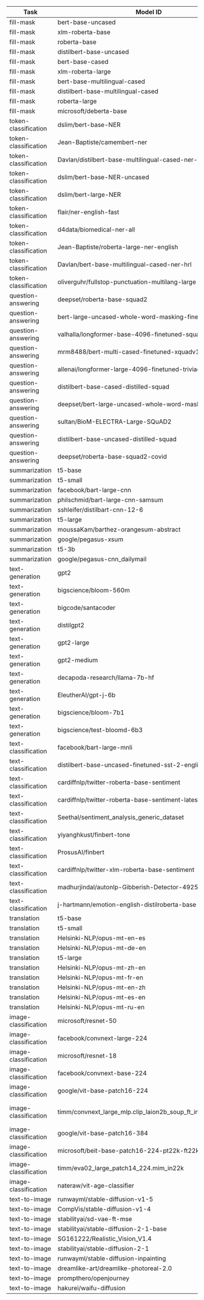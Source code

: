 | Task | Model ID | Status |
| --- | --- | --- |
| fill-mask | bert-base-uncased | [![bert-base-uncased workflow](https://github.com/Azure/azureml-examples/actions/workflows/import-bert-base-uncased.yaml/badge.svg?branch=hrishikesh/model-import-workflows)](https://github.com/Azure/azureml-examples/actions/workflows/import-bert-base-uncased.yaml?branch=hrishikesh/model-import-workflows) |
| fill-mask | xlm-roberta-base | [![xlm-roberta-base workflow](https://github.com/Azure/azureml-examples/actions/workflows/import-xlm-roberta-base.yaml/badge.svg?branch=hrishikesh/model-import-workflows)](https://github.com/Azure/azureml-examples/actions/workflows/import-xlm-roberta-base.yaml?branch=hrishikesh/model-import-workflows) |
| fill-mask | roberta-base | [![roberta-base workflow](https://github.com/Azure/azureml-examples/actions/workflows/import-roberta-base.yaml/badge.svg?branch=hrishikesh/model-import-workflows)](https://github.com/Azure/azureml-examples/actions/workflows/import-roberta-base.yaml?branch=hrishikesh/model-import-workflows) |
| fill-mask | distilbert-base-uncased | [![distilbert-base-uncased workflow](https://github.com/Azure/azureml-examples/actions/workflows/import-distilbert-base-uncased.yaml/badge.svg?branch=hrishikesh/model-import-workflows)](https://github.com/Azure/azureml-examples/actions/workflows/import-distilbert-base-uncased.yaml?branch=hrishikesh/model-import-workflows) |
| fill-mask | bert-base-cased | [![bert-base-cased workflow](https://github.com/Azure/azureml-examples/actions/workflows/import-bert-base-cased.yaml/badge.svg?branch=hrishikesh/model-import-workflows)](https://github.com/Azure/azureml-examples/actions/workflows/import-bert-base-cased.yaml?branch=hrishikesh/model-import-workflows) |
| fill-mask | xlm-roberta-large | [![xlm-roberta-large workflow](https://github.com/Azure/azureml-examples/actions/workflows/import-xlm-roberta-large.yaml/badge.svg?branch=hrishikesh/model-import-workflows)](https://github.com/Azure/azureml-examples/actions/workflows/import-xlm-roberta-large.yaml?branch=hrishikesh/model-import-workflows) |
| fill-mask | bert-base-multilingual-cased | [![bert-base-multilingual-cased workflow](https://github.com/Azure/azureml-examples/actions/workflows/import-bert-base-multilingual-cased.yaml/badge.svg?branch=hrishikesh/model-import-workflows)](https://github.com/Azure/azureml-examples/actions/workflows/import-bert-base-multilingual-cased.yaml?branch=hrishikesh/model-import-workflows) |
| fill-mask | distilbert-base-multilingual-cased | [![distilbert-base-multilingual-cased workflow](https://github.com/Azure/azureml-examples/actions/workflows/import-distilbert-base-multilingual-cased.yaml/badge.svg?branch=hrishikesh/model-import-workflows)](https://github.com/Azure/azureml-examples/actions/workflows/import-distilbert-base-multilingual-cased.yaml?branch=hrishikesh/model-import-workflows) |
| fill-mask | roberta-large | [![roberta-large workflow](https://github.com/Azure/azureml-examples/actions/workflows/import-roberta-large.yaml/badge.svg?branch=hrishikesh/model-import-workflows)](https://github.com/Azure/azureml-examples/actions/workflows/import-roberta-large.yaml?branch=hrishikesh/model-import-workflows) |
| fill-mask | microsoft/deberta-base | [![microsoft-deberta-base workflow](https://github.com/Azure/azureml-examples/actions/workflows/import-microsoft-deberta-base.yaml/badge.svg?branch=hrishikesh/model-import-workflows)](https://github.com/Azure/azureml-examples/actions/workflows/import-microsoft-deberta-base.yaml?branch=hrishikesh/model-import-workflows) |
| token-classification | dslim/bert-base-NER | [![dslim-bert-base-NER workflow](https://github.com/Azure/azureml-examples/actions/workflows/import-dslim-bert-base-NER.yaml/badge.svg?branch=hrishikesh/model-import-workflows)](https://github.com/Azure/azureml-examples/actions/workflows/import-dslim-bert-base-NER.yaml?branch=hrishikesh/model-import-workflows) |
| token-classification | Jean-Baptiste/camembert-ner | [![Jean-Baptiste-camembert-ner workflow](https://github.com/Azure/azureml-examples/actions/workflows/import-Jean-Baptiste-camembert-ner.yaml/badge.svg?branch=hrishikesh/model-import-workflows)](https://github.com/Azure/azureml-examples/actions/workflows/import-Jean-Baptiste-camembert-ner.yaml?branch=hrishikesh/model-import-workflows) |
| token-classification | Davlan/distilbert-base-multilingual-cased-ner-hrl | [![Davlan-distilbert-base-multilingual-cased-ner-hrl workflow](https://github.com/Azure/azureml-examples/actions/workflows/import-Davlan-distilbert-base-multilingual-cased-ner-hrl.yaml/badge.svg?branch=hrishikesh/model-import-workflows)](https://github.com/Azure/azureml-examples/actions/workflows/import-Davlan-distilbert-base-multilingual-cased-ner-hrl.yaml?branch=hrishikesh/model-import-workflows) |
| token-classification | dslim/bert-base-NER-uncased | [![dslim-bert-base-NER-uncased workflow](https://github.com/Azure/azureml-examples/actions/workflows/import-dslim-bert-base-NER-uncased.yaml/badge.svg?branch=hrishikesh/model-import-workflows)](https://github.com/Azure/azureml-examples/actions/workflows/import-dslim-bert-base-NER-uncased.yaml?branch=hrishikesh/model-import-workflows) |
| token-classification | dslim/bert-large-NER | [![dslim-bert-large-NER workflow](https://github.com/Azure/azureml-examples/actions/workflows/import-dslim-bert-large-NER.yaml/badge.svg?branch=hrishikesh/model-import-workflows)](https://github.com/Azure/azureml-examples/actions/workflows/import-dslim-bert-large-NER.yaml?branch=hrishikesh/model-import-workflows) |
| token-classification | flair/ner-english-fast | [![flair-ner-english-fast workflow](https://github.com/Azure/azureml-examples/actions/workflows/import-flair-ner-english-fast.yaml/badge.svg?branch=hrishikesh/model-import-workflows)](https://github.com/Azure/azureml-examples/actions/workflows/import-flair-ner-english-fast.yaml?branch=hrishikesh/model-import-workflows) |
| token-classification | d4data/biomedical-ner-all | [![d4data-biomedical-ner-all workflow](https://github.com/Azure/azureml-examples/actions/workflows/import-d4data-biomedical-ner-all.yaml/badge.svg?branch=hrishikesh/model-import-workflows)](https://github.com/Azure/azureml-examples/actions/workflows/import-d4data-biomedical-ner-all.yaml?branch=hrishikesh/model-import-workflows) |
| token-classification | Jean-Baptiste/roberta-large-ner-english | [![Jean-Baptiste-roberta-large-ner-english workflow](https://github.com/Azure/azureml-examples/actions/workflows/import-Jean-Baptiste-roberta-large-ner-english.yaml/badge.svg?branch=hrishikesh/model-import-workflows)](https://github.com/Azure/azureml-examples/actions/workflows/import-Jean-Baptiste-roberta-large-ner-english.yaml?branch=hrishikesh/model-import-workflows) |
| token-classification | Davlan/bert-base-multilingual-cased-ner-hrl | [![Davlan-bert-base-multilingual-cased-ner-hrl workflow](https://github.com/Azure/azureml-examples/actions/workflows/import-Davlan-bert-base-multilingual-cased-ner-hrl.yaml/badge.svg?branch=hrishikesh/model-import-workflows)](https://github.com/Azure/azureml-examples/actions/workflows/import-Davlan-bert-base-multilingual-cased-ner-hrl.yaml?branch=hrishikesh/model-import-workflows) |
| token-classification | oliverguhr/fullstop-punctuation-multilang-large | [![oliverguhr-fullstop-punctuation-multilang-large workflow](https://github.com/Azure/azureml-examples/actions/workflows/import-oliverguhr-fullstop-punctuation-multilang-large.yaml/badge.svg?branch=hrishikesh/model-import-workflows)](https://github.com/Azure/azureml-examples/actions/workflows/import-oliverguhr-fullstop-punctuation-multilang-large.yaml?branch=hrishikesh/model-import-workflows) |
| question-answering | deepset/roberta-base-squad2 | [![deepset-roberta-base-squad2 workflow](https://github.com/Azure/azureml-examples/actions/workflows/import-deepset-roberta-base-squad2.yaml/badge.svg?branch=hrishikesh/model-import-workflows)](https://github.com/Azure/azureml-examples/actions/workflows/import-deepset-roberta-base-squad2.yaml?branch=hrishikesh/model-import-workflows) |
| question-answering | bert-large-uncased-whole-word-masking-finetuned-squad | [![bert-large-uncased-whole-word-masking-finetuned-squad workflow](https://github.com/Azure/azureml-examples/actions/workflows/import-bert-large-uncased-whole-word-masking-finetuned-squad.yaml/badge.svg?branch=hrishikesh/model-import-workflows)](https://github.com/Azure/azureml-examples/actions/workflows/import-bert-large-uncased-whole-word-masking-finetuned-squad.yaml?branch=hrishikesh/model-import-workflows) |
| question-answering | valhalla/longformer-base-4096-finetuned-squadv1 | [![valhalla-longformer-base-4096-finetuned-squadv1 workflow](https://github.com/Azure/azureml-examples/actions/workflows/import-valhalla-longformer-base-4096-finetuned-squadv1.yaml/badge.svg?branch=hrishikesh/model-import-workflows)](https://github.com/Azure/azureml-examples/actions/workflows/import-valhalla-longformer-base-4096-finetuned-squadv1.yaml?branch=hrishikesh/model-import-workflows) |
| question-answering | mrm8488/bert-multi-cased-finetuned-xquadv1 | [![mrm8488-bert-multi-cased-finetuned-xquadv1 workflow](https://github.com/Azure/azureml-examples/actions/workflows/import-mrm8488-bert-multi-cased-finetuned-xquadv1.yaml/badge.svg?branch=hrishikesh/model-import-workflows)](https://github.com/Azure/azureml-examples/actions/workflows/import-mrm8488-bert-multi-cased-finetuned-xquadv1.yaml?branch=hrishikesh/model-import-workflows) |
| question-answering | allenai/longformer-large-4096-finetuned-triviaqa | [![allenai-longformer-large-4096-finetuned-triviaqa workflow](https://github.com/Azure/azureml-examples/actions/workflows/import-allenai-longformer-large-4096-finetuned-triviaqa.yaml/badge.svg?branch=hrishikesh/model-import-workflows)](https://github.com/Azure/azureml-examples/actions/workflows/import-allenai-longformer-large-4096-finetuned-triviaqa.yaml?branch=hrishikesh/model-import-workflows) |
| question-answering | distilbert-base-cased-distilled-squad | [![distilbert-base-cased-distilled-squad workflow](https://github.com/Azure/azureml-examples/actions/workflows/import-distilbert-base-cased-distilled-squad.yaml/badge.svg?branch=hrishikesh/model-import-workflows)](https://github.com/Azure/azureml-examples/actions/workflows/import-distilbert-base-cased-distilled-squad.yaml?branch=hrishikesh/model-import-workflows) |
| question-answering | deepset/bert-large-uncased-whole-word-masking-squad2 | [![deepset-bert-large-uncased-whole-word-masking-squad2 workflow](https://github.com/Azure/azureml-examples/actions/workflows/import-deepset-bert-large-uncased-whole-word-masking-squad2.yaml/badge.svg?branch=hrishikesh/model-import-workflows)](https://github.com/Azure/azureml-examples/actions/workflows/import-deepset-bert-large-uncased-whole-word-masking-squad2.yaml?branch=hrishikesh/model-import-workflows) |
| question-answering | sultan/BioM-ELECTRA-Large-SQuAD2 | [![sultan-BioM-ELECTRA-Large-SQuAD2 workflow](https://github.com/Azure/azureml-examples/actions/workflows/import-sultan-BioM-ELECTRA-Large-SQuAD2.yaml/badge.svg?branch=hrishikesh/model-import-workflows)](https://github.com/Azure/azureml-examples/actions/workflows/import-sultan-BioM-ELECTRA-Large-SQuAD2.yaml?branch=hrishikesh/model-import-workflows) |
| question-answering | distilbert-base-uncased-distilled-squad | [![distilbert-base-uncased-distilled-squad workflow](https://github.com/Azure/azureml-examples/actions/workflows/import-distilbert-base-uncased-distilled-squad.yaml/badge.svg?branch=hrishikesh/model-import-workflows)](https://github.com/Azure/azureml-examples/actions/workflows/import-distilbert-base-uncased-distilled-squad.yaml?branch=hrishikesh/model-import-workflows) |
| question-answering | deepset/roberta-base-squad2-covid | [![deepset-roberta-base-squad2-covid workflow](https://github.com/Azure/azureml-examples/actions/workflows/import-deepset-roberta-base-squad2-covid.yaml/badge.svg?branch=hrishikesh/model-import-workflows)](https://github.com/Azure/azureml-examples/actions/workflows/import-deepset-roberta-base-squad2-covid.yaml?branch=hrishikesh/model-import-workflows) |
| summarization | t5-base | [![t5-base workflow](https://github.com/Azure/azureml-examples/actions/workflows/import-t5-base.yaml/badge.svg?branch=hrishikesh/model-import-workflows)](https://github.com/Azure/azureml-examples/actions/workflows/import-t5-base.yaml?branch=hrishikesh/model-import-workflows) |
| summarization | t5-small | [![t5-small workflow](https://github.com/Azure/azureml-examples/actions/workflows/import-t5-small.yaml/badge.svg?branch=hrishikesh/model-import-workflows)](https://github.com/Azure/azureml-examples/actions/workflows/import-t5-small.yaml?branch=hrishikesh/model-import-workflows) |
| summarization | facebook/bart-large-cnn | [![facebook-bart-large-cnn workflow](https://github.com/Azure/azureml-examples/actions/workflows/import-facebook-bart-large-cnn.yaml/badge.svg?branch=hrishikesh/model-import-workflows)](https://github.com/Azure/azureml-examples/actions/workflows/import-facebook-bart-large-cnn.yaml?branch=hrishikesh/model-import-workflows) |
| summarization | philschmid/bart-large-cnn-samsum | [![philschmid-bart-large-cnn-samsum workflow](https://github.com/Azure/azureml-examples/actions/workflows/import-philschmid-bart-large-cnn-samsum.yaml/badge.svg?branch=hrishikesh/model-import-workflows)](https://github.com/Azure/azureml-examples/actions/workflows/import-philschmid-bart-large-cnn-samsum.yaml?branch=hrishikesh/model-import-workflows) |
| summarization | sshleifer/distilbart-cnn-12-6 | [![sshleifer-distilbart-cnn-12-6 workflow](https://github.com/Azure/azureml-examples/actions/workflows/import-sshleifer-distilbart-cnn-12-6.yaml/badge.svg?branch=hrishikesh/model-import-workflows)](https://github.com/Azure/azureml-examples/actions/workflows/import-sshleifer-distilbart-cnn-12-6.yaml?branch=hrishikesh/model-import-workflows) |
| summarization | t5-large | [![t5-large workflow](https://github.com/Azure/azureml-examples/actions/workflows/import-t5-large.yaml/badge.svg?branch=hrishikesh/model-import-workflows)](https://github.com/Azure/azureml-examples/actions/workflows/import-t5-large.yaml?branch=hrishikesh/model-import-workflows) |
| summarization | moussaKam/barthez-orangesum-abstract | [![moussaKam-barthez-orangesum-abstract workflow](https://github.com/Azure/azureml-examples/actions/workflows/import-moussaKam-barthez-orangesum-abstract.yaml/badge.svg?branch=hrishikesh/model-import-workflows)](https://github.com/Azure/azureml-examples/actions/workflows/import-moussaKam-barthez-orangesum-abstract.yaml?branch=hrishikesh/model-import-workflows) |
| summarization | google/pegasus-xsum | [![google-pegasus-xsum workflow](https://github.com/Azure/azureml-examples/actions/workflows/import-google-pegasus-xsum.yaml/badge.svg?branch=hrishikesh/model-import-workflows)](https://github.com/Azure/azureml-examples/actions/workflows/import-google-pegasus-xsum.yaml?branch=hrishikesh/model-import-workflows) |
| summarization | t5-3b | [![t5-3b workflow](https://github.com/Azure/azureml-examples/actions/workflows/import-t5-3b.yaml/badge.svg?branch=hrishikesh/model-import-workflows)](https://github.com/Azure/azureml-examples/actions/workflows/import-t5-3b.yaml?branch=hrishikesh/model-import-workflows) |
| summarization | google/pegasus-cnn_dailymail | [![google-pegasus-cnn_dailymail workflow](https://github.com/Azure/azureml-examples/actions/workflows/import-google-pegasus-cnn_dailymail.yaml/badge.svg?branch=hrishikesh/model-import-workflows)](https://github.com/Azure/azureml-examples/actions/workflows/import-google-pegasus-cnn_dailymail.yaml?branch=hrishikesh/model-import-workflows) |
| text-generation | gpt2 | [![gpt2 workflow](https://github.com/Azure/azureml-examples/actions/workflows/import-gpt2.yaml/badge.svg?branch=hrishikesh/model-import-workflows)](https://github.com/Azure/azureml-examples/actions/workflows/import-gpt2.yaml?branch=hrishikesh/model-import-workflows) |
| text-generation | bigscience/bloom-560m | [![bigscience-bloom-560m workflow](https://github.com/Azure/azureml-examples/actions/workflows/import-bigscience-bloom-560m.yaml/badge.svg?branch=hrishikesh/model-import-workflows)](https://github.com/Azure/azureml-examples/actions/workflows/import-bigscience-bloom-560m.yaml?branch=hrishikesh/model-import-workflows) |
| text-generation | bigcode/santacoder | [![bigcode-santacoder workflow](https://github.com/Azure/azureml-examples/actions/workflows/import-bigcode-santacoder.yaml/badge.svg?branch=hrishikesh/model-import-workflows)](https://github.com/Azure/azureml-examples/actions/workflows/import-bigcode-santacoder.yaml?branch=hrishikesh/model-import-workflows) |
| text-generation | distilgpt2 | [![distilgpt2 workflow](https://github.com/Azure/azureml-examples/actions/workflows/import-distilgpt2.yaml/badge.svg?branch=hrishikesh/model-import-workflows)](https://github.com/Azure/azureml-examples/actions/workflows/import-distilgpt2.yaml?branch=hrishikesh/model-import-workflows) |
| text-generation | gpt2-large | [![gpt2-large workflow](https://github.com/Azure/azureml-examples/actions/workflows/import-gpt2-large.yaml/badge.svg?branch=hrishikesh/model-import-workflows)](https://github.com/Azure/azureml-examples/actions/workflows/import-gpt2-large.yaml?branch=hrishikesh/model-import-workflows) |
| text-generation | gpt2-medium | [![gpt2-medium workflow](https://github.com/Azure/azureml-examples/actions/workflows/import-gpt2-medium.yaml/badge.svg?branch=hrishikesh/model-import-workflows)](https://github.com/Azure/azureml-examples/actions/workflows/import-gpt2-medium.yaml?branch=hrishikesh/model-import-workflows) |
| text-generation | decapoda-research/llama-7b-hf | [![decapoda-research-llama-7b-hf workflow](https://github.com/Azure/azureml-examples/actions/workflows/import-decapoda-research-llama-7b-hf.yaml/badge.svg?branch=hrishikesh/model-import-workflows)](https://github.com/Azure/azureml-examples/actions/workflows/import-decapoda-research-llama-7b-hf.yaml?branch=hrishikesh/model-import-workflows) |
| text-generation | EleutherAI/gpt-j-6b | [![EleutherAI-gpt-j-6b workflow](https://github.com/Azure/azureml-examples/actions/workflows/import-EleutherAI-gpt-j-6b.yaml/badge.svg?branch=hrishikesh/model-import-workflows)](https://github.com/Azure/azureml-examples/actions/workflows/import-EleutherAI-gpt-j-6b.yaml?branch=hrishikesh/model-import-workflows) |
| text-generation | bigscience/bloom-7b1 | [![bigscience-bloom-7b1 workflow](https://github.com/Azure/azureml-examples/actions/workflows/import-bigscience-bloom-7b1.yaml/badge.svg?branch=hrishikesh/model-import-workflows)](https://github.com/Azure/azureml-examples/actions/workflows/import-bigscience-bloom-7b1.yaml?branch=hrishikesh/model-import-workflows) |
| text-generation | bigscience/test-bloomd-6b3 | [![bigscience-test-bloomd-6b3 workflow](https://github.com/Azure/azureml-examples/actions/workflows/import-bigscience-test-bloomd-6b3.yaml/badge.svg?branch=hrishikesh/model-import-workflows)](https://github.com/Azure/azureml-examples/actions/workflows/import-bigscience-test-bloomd-6b3.yaml?branch=hrishikesh/model-import-workflows) |
| text-classification | facebook/bart-large-mnli | [![facebook-bart-large-mnli workflow](https://github.com/Azure/azureml-examples/actions/workflows/import-facebook-bart-large-mnli.yaml/badge.svg?branch=hrishikesh/model-import-workflows)](https://github.com/Azure/azureml-examples/actions/workflows/import-facebook-bart-large-mnli.yaml?branch=hrishikesh/model-import-workflows) |
| text-classification | distilbert-base-uncased-finetuned-sst-2-english | [![distilbert-base-uncased-finetuned-sst-2-english workflow](https://github.com/Azure/azureml-examples/actions/workflows/import-distilbert-base-uncased-finetuned-sst-2-english.yaml/badge.svg?branch=hrishikesh/model-import-workflows)](https://github.com/Azure/azureml-examples/actions/workflows/import-distilbert-base-uncased-finetuned-sst-2-english.yaml?branch=hrishikesh/model-import-workflows) |
| text-classification | cardiffnlp/twitter-roberta-base-sentiment | [![cardiffnlp-twitter-roberta-base-sentiment workflow](https://github.com/Azure/azureml-examples/actions/workflows/import-cardiffnlp-twitter-roberta-base-sentiment.yaml/badge.svg?branch=hrishikesh/model-import-workflows)](https://github.com/Azure/azureml-examples/actions/workflows/import-cardiffnlp-twitter-roberta-base-sentiment.yaml?branch=hrishikesh/model-import-workflows) |
| text-classification | cardiffnlp/twitter-roberta-base-sentiment-latest | [![cardiffnlp-twitter-roberta-base-sentiment-latest workflow](https://github.com/Azure/azureml-examples/actions/workflows/import-cardiffnlp-twitter-roberta-base-sentiment-latest.yaml/badge.svg?branch=hrishikesh/model-import-workflows)](https://github.com/Azure/azureml-examples/actions/workflows/import-cardiffnlp-twitter-roberta-base-sentiment-latest.yaml?branch=hrishikesh/model-import-workflows) |
| text-classification | Seethal/sentiment_analysis_generic_dataset | [![Seethal-sentiment_analysis_generic_dataset workflow](https://github.com/Azure/azureml-examples/actions/workflows/import-Seethal-sentiment_analysis_generic_dataset.yaml/badge.svg?branch=hrishikesh/model-import-workflows)](https://github.com/Azure/azureml-examples/actions/workflows/import-Seethal-sentiment_analysis_generic_dataset.yaml?branch=hrishikesh/model-import-workflows) |
| text-classification | yiyanghkust/finbert-tone | [![yiyanghkust-finbert-tone workflow](https://github.com/Azure/azureml-examples/actions/workflows/import-yiyanghkust-finbert-tone.yaml/badge.svg?branch=hrishikesh/model-import-workflows)](https://github.com/Azure/azureml-examples/actions/workflows/import-yiyanghkust-finbert-tone.yaml?branch=hrishikesh/model-import-workflows) |
| text-classification | ProsusAI/finbert | [![ProsusAI-finbert workflow](https://github.com/Azure/azureml-examples/actions/workflows/import-ProsusAI-finbert.yaml/badge.svg?branch=hrishikesh/model-import-workflows)](https://github.com/Azure/azureml-examples/actions/workflows/import-ProsusAI-finbert.yaml?branch=hrishikesh/model-import-workflows) |
| text-classification | cardiffnlp/twitter-xlm-roberta-base-sentiment | [![cardiffnlp-twitter-xlm-roberta-base-sentiment workflow](https://github.com/Azure/azureml-examples/actions/workflows/import-cardiffnlp-twitter-xlm-roberta-base-sentiment.yaml/badge.svg?branch=hrishikesh/model-import-workflows)](https://github.com/Azure/azureml-examples/actions/workflows/import-cardiffnlp-twitter-xlm-roberta-base-sentiment.yaml?branch=hrishikesh/model-import-workflows) |
| text-classification | madhurjindal/autonlp-Gibberish-Detector-492513457 | [![madhurjindal-autonlp-Gibberish-Detector-492513457 workflow](https://github.com/Azure/azureml-examples/actions/workflows/import-madhurjindal-autonlp-Gibberish-Detector-492513457.yaml/badge.svg?branch=hrishikesh/model-import-workflows)](https://github.com/Azure/azureml-examples/actions/workflows/import-madhurjindal-autonlp-Gibberish-Detector-492513457.yaml?branch=hrishikesh/model-import-workflows) |
| text-classification | j-hartmann/emotion-english-distilroberta-base | [![j-hartmann-emotion-english-distilroberta-base workflow](https://github.com/Azure/azureml-examples/actions/workflows/import-j-hartmann-emotion-english-distilroberta-base.yaml/badge.svg?branch=hrishikesh/model-import-workflows)](https://github.com/Azure/azureml-examples/actions/workflows/import-j-hartmann-emotion-english-distilroberta-base.yaml?branch=hrishikesh/model-import-workflows) |
| translation | t5-base | [![t5-base workflow](https://github.com/Azure/azureml-examples/actions/workflows/import-t5-base.yaml/badge.svg?branch=hrishikesh/model-import-workflows)](https://github.com/Azure/azureml-examples/actions/workflows/import-t5-base.yaml?branch=hrishikesh/model-import-workflows) |
| translation | t5-small | [![t5-small workflow](https://github.com/Azure/azureml-examples/actions/workflows/import-t5-small.yaml/badge.svg?branch=hrishikesh/model-import-workflows)](https://github.com/Azure/azureml-examples/actions/workflows/import-t5-small.yaml?branch=hrishikesh/model-import-workflows) |
| translation | Helsinki-NLP/opus-mt-en-es | [![Helsinki-NLP-opus-mt-en-es workflow](https://github.com/Azure/azureml-examples/actions/workflows/import-Helsinki-NLP-opus-mt-en-es.yaml/badge.svg?branch=hrishikesh/model-import-workflows)](https://github.com/Azure/azureml-examples/actions/workflows/import-Helsinki-NLP-opus-mt-en-es.yaml?branch=hrishikesh/model-import-workflows) |
| translation | Helsinki-NLP/opus-mt-de-en | [![Helsinki-NLP-opus-mt-de-en workflow](https://github.com/Azure/azureml-examples/actions/workflows/import-Helsinki-NLP-opus-mt-de-en.yaml/badge.svg?branch=hrishikesh/model-import-workflows)](https://github.com/Azure/azureml-examples/actions/workflows/import-Helsinki-NLP-opus-mt-de-en.yaml?branch=hrishikesh/model-import-workflows) |
| translation | t5-large | [![t5-large workflow](https://github.com/Azure/azureml-examples/actions/workflows/import-t5-large.yaml/badge.svg?branch=hrishikesh/model-import-workflows)](https://github.com/Azure/azureml-examples/actions/workflows/import-t5-large.yaml?branch=hrishikesh/model-import-workflows) |
| translation | Helsinki-NLP/opus-mt-zh-en | [![Helsinki-NLP-opus-mt-zh-en workflow](https://github.com/Azure/azureml-examples/actions/workflows/import-Helsinki-NLP-opus-mt-zh-en.yaml/badge.svg?branch=hrishikesh/model-import-workflows)](https://github.com/Azure/azureml-examples/actions/workflows/import-Helsinki-NLP-opus-mt-zh-en.yaml?branch=hrishikesh/model-import-workflows) |
| translation | Helsinki-NLP/opus-mt-fr-en | [![Helsinki-NLP-opus-mt-fr-en workflow](https://github.com/Azure/azureml-examples/actions/workflows/import-Helsinki-NLP-opus-mt-fr-en.yaml/badge.svg?branch=hrishikesh/model-import-workflows)](https://github.com/Azure/azureml-examples/actions/workflows/import-Helsinki-NLP-opus-mt-fr-en.yaml?branch=hrishikesh/model-import-workflows) |
| translation | Helsinki-NLP/opus-mt-en-zh | [![Helsinki-NLP-opus-mt-en-zh workflow](https://github.com/Azure/azureml-examples/actions/workflows/import-Helsinki-NLP-opus-mt-en-zh.yaml/badge.svg?branch=hrishikesh/model-import-workflows)](https://github.com/Azure/azureml-examples/actions/workflows/import-Helsinki-NLP-opus-mt-en-zh.yaml?branch=hrishikesh/model-import-workflows) |
| translation | Helsinki-NLP/opus-mt-es-en | [![Helsinki-NLP-opus-mt-es-en workflow](https://github.com/Azure/azureml-examples/actions/workflows/import-Helsinki-NLP-opus-mt-es-en.yaml/badge.svg?branch=hrishikesh/model-import-workflows)](https://github.com/Azure/azureml-examples/actions/workflows/import-Helsinki-NLP-opus-mt-es-en.yaml?branch=hrishikesh/model-import-workflows) |
| translation | Helsinki-NLP/opus-mt-ru-en | [![Helsinki-NLP-opus-mt-ru-en workflow](https://github.com/Azure/azureml-examples/actions/workflows/import-Helsinki-NLP-opus-mt-ru-en.yaml/badge.svg?branch=hrishikesh/model-import-workflows)](https://github.com/Azure/azureml-examples/actions/workflows/import-Helsinki-NLP-opus-mt-ru-en.yaml?branch=hrishikesh/model-import-workflows) |
| image-classification | microsoft/resnet-50 | [![microsoft-resnet-50 workflow](https://github.com/Azure/azureml-examples/actions/workflows/import-microsoft-resnet-50.yaml/badge.svg?branch=hrishikesh/model-import-workflows)](https://github.com/Azure/azureml-examples/actions/workflows/import-microsoft-resnet-50.yaml?branch=hrishikesh/model-import-workflows) |
| image-classification | facebook/convnext-large-224 | [![facebook-convnext-large-224 workflow](https://github.com/Azure/azureml-examples/actions/workflows/import-facebook-convnext-large-224.yaml/badge.svg?branch=hrishikesh/model-import-workflows)](https://github.com/Azure/azureml-examples/actions/workflows/import-facebook-convnext-large-224.yaml?branch=hrishikesh/model-import-workflows) |
| image-classification | microsoft/resnet-18 | [![microsoft-resnet-18 workflow](https://github.com/Azure/azureml-examples/actions/workflows/import-microsoft-resnet-18.yaml/badge.svg?branch=hrishikesh/model-import-workflows)](https://github.com/Azure/azureml-examples/actions/workflows/import-microsoft-resnet-18.yaml?branch=hrishikesh/model-import-workflows) |
| image-classification | facebook/convnext-base-224 | [![facebook-convnext-base-224 workflow](https://github.com/Azure/azureml-examples/actions/workflows/import-facebook-convnext-base-224.yaml/badge.svg?branch=hrishikesh/model-import-workflows)](https://github.com/Azure/azureml-examples/actions/workflows/import-facebook-convnext-base-224.yaml?branch=hrishikesh/model-import-workflows) |
| image-classification | google/vit-base-patch16-224 | [![google-vit-base-patch16-224 workflow](https://github.com/Azure/azureml-examples/actions/workflows/import-google-vit-base-patch16-224.yaml/badge.svg?branch=hrishikesh/model-import-workflows)](https://github.com/Azure/azureml-examples/actions/workflows/import-google-vit-base-patch16-224.yaml?branch=hrishikesh/model-import-workflows) |
| image-classification | timm/convnext_large_mlp.clip_laion2b_soup_ft_in12k_in1k_320 | [![timm-convnext_large_mlp.clip_laion2b_soup_ft_in12k_in1k_320 workflow](https://github.com/Azure/azureml-examples/actions/workflows/import-timm-convnext_large_mlp.clip_laion2b_soup_ft_in12k_in1k_320.yaml/badge.svg?branch=hrishikesh/model-import-workflows)](https://github.com/Azure/azureml-examples/actions/workflows/import-timm-convnext_large_mlp.clip_laion2b_soup_ft_in12k_in1k_320.yaml?branch=hrishikesh/model-import-workflows) |
| image-classification | google/vit-base-patch16-384 | [![google-vit-base-patch16-384 workflow](https://github.com/Azure/azureml-examples/actions/workflows/import-google-vit-base-patch16-384.yaml/badge.svg?branch=hrishikesh/model-import-workflows)](https://github.com/Azure/azureml-examples/actions/workflows/import-google-vit-base-patch16-384.yaml?branch=hrishikesh/model-import-workflows) |
| image-classification | microsoft/beit-base-patch16-224-pt22k-ft22k | [![microsoft-beit-base-patch16-224-pt22k-ft22k workflow](https://github.com/Azure/azureml-examples/actions/workflows/import-microsoft-beit-base-patch16-224-pt22k-ft22k.yaml/badge.svg?branch=hrishikesh/model-import-workflows)](https://github.com/Azure/azureml-examples/actions/workflows/import-microsoft-beit-base-patch16-224-pt22k-ft22k.yaml?branch=hrishikesh/model-import-workflows) |
| image-classification | timm/eva02_large_patch14_224.mim_in22k | [![timm-eva02_large_patch14_224.mim_in22k workflow](https://github.com/Azure/azureml-examples/actions/workflows/import-timm-eva02_large_patch14_224.mim_in22k.yaml/badge.svg?branch=hrishikesh/model-import-workflows)](https://github.com/Azure/azureml-examples/actions/workflows/import-timm-eva02_large_patch14_224.mim_in22k.yaml?branch=hrishikesh/model-import-workflows) |
| image-classification | nateraw/vit-age-classifier | [![nateraw-vit-age-classifier workflow](https://github.com/Azure/azureml-examples/actions/workflows/import-nateraw-vit-age-classifier.yaml/badge.svg?branch=hrishikesh/model-import-workflows)](https://github.com/Azure/azureml-examples/actions/workflows/import-nateraw-vit-age-classifier.yaml?branch=hrishikesh/model-import-workflows) |
| text-to-image | runwayml/stable-diffusion-v1-5 | [![runwayml-stable-diffusion-v1-5 workflow](https://github.com/Azure/azureml-examples/actions/workflows/import-runwayml-stable-diffusion-v1-5.yaml/badge.svg?branch=hrishikesh/model-import-workflows)](https://github.com/Azure/azureml-examples/actions/workflows/import-runwayml-stable-diffusion-v1-5.yaml?branch=hrishikesh/model-import-workflows) |
| text-to-image | CompVis/stable-diffusion-v1-4 | [![CompVis-stable-diffusion-v1-4 workflow](https://github.com/Azure/azureml-examples/actions/workflows/import-CompVis-stable-diffusion-v1-4.yaml/badge.svg?branch=hrishikesh/model-import-workflows)](https://github.com/Azure/azureml-examples/actions/workflows/import-CompVis-stable-diffusion-v1-4.yaml?branch=hrishikesh/model-import-workflows) |
| text-to-image | stabilityai/sd-vae-ft-mse | [![stabilityai-sd-vae-ft-mse workflow](https://github.com/Azure/azureml-examples/actions/workflows/import-stabilityai-sd-vae-ft-mse.yaml/badge.svg?branch=hrishikesh/model-import-workflows)](https://github.com/Azure/azureml-examples/actions/workflows/import-stabilityai-sd-vae-ft-mse.yaml?branch=hrishikesh/model-import-workflows) |
| text-to-image | stabilityai/stable-diffusion-2-1-base | [![stabilityai-stable-diffusion-2-1-base workflow](https://github.com/Azure/azureml-examples/actions/workflows/import-stabilityai-stable-diffusion-2-1-base.yaml/badge.svg?branch=hrishikesh/model-import-workflows)](https://github.com/Azure/azureml-examples/actions/workflows/import-stabilityai-stable-diffusion-2-1-base.yaml?branch=hrishikesh/model-import-workflows) |
| text-to-image | SG161222/Realistic_Vision_V1.4 | [![SG161222-Realistic_Vision_V1.4 workflow](https://github.com/Azure/azureml-examples/actions/workflows/import-SG161222-Realistic_Vision_V1.4.yaml/badge.svg?branch=hrishikesh/model-import-workflows)](https://github.com/Azure/azureml-examples/actions/workflows/import-SG161222-Realistic_Vision_V1.4.yaml?branch=hrishikesh/model-import-workflows) |
| text-to-image | stabilityai/stable-diffusion-2-1 | [![stabilityai-stable-diffusion-2-1 workflow](https://github.com/Azure/azureml-examples/actions/workflows/import-stabilityai-stable-diffusion-2-1.yaml/badge.svg?branch=hrishikesh/model-import-workflows)](https://github.com/Azure/azureml-examples/actions/workflows/import-stabilityai-stable-diffusion-2-1.yaml?branch=hrishikesh/model-import-workflows) |
| text-to-image | runwayml/stable-diffusion-inpainting | [![runwayml-stable-diffusion-inpainting workflow](https://github.com/Azure/azureml-examples/actions/workflows/import-runwayml-stable-diffusion-inpainting.yaml/badge.svg?branch=hrishikesh/model-import-workflows)](https://github.com/Azure/azureml-examples/actions/workflows/import-runwayml-stable-diffusion-inpainting.yaml?branch=hrishikesh/model-import-workflows) |
| text-to-image | dreamlike-art/dreamlike-photoreal-2.0 | [![dreamlike-art-dreamlike-photoreal-2.0 workflow](https://github.com/Azure/azureml-examples/actions/workflows/import-dreamlike-art-dreamlike-photoreal-2.0.yaml/badge.svg?branch=hrishikesh/model-import-workflows)](https://github.com/Azure/azureml-examples/actions/workflows/import-dreamlike-art-dreamlike-photoreal-2.0.yaml?branch=hrishikesh/model-import-workflows) |
| text-to-image | prompthero/openjourney | [![prompthero-openjourney workflow](https://github.com/Azure/azureml-examples/actions/workflows/import-prompthero-openjourney.yaml/badge.svg?branch=hrishikesh/model-import-workflows)](https://github.com/Azure/azureml-examples/actions/workflows/import-prompthero-openjourney.yaml?branch=hrishikesh/model-import-workflows) |
| text-to-image | hakurei/waifu-diffusion | [![hakurei-waifu-diffusion workflow](https://github.com/Azure/azureml-examples/actions/workflows/import-hakurei-waifu-diffusion.yaml/badge.svg?branch=hrishikesh/model-import-workflows)](https://github.com/Azure/azureml-examples/actions/workflows/import-hakurei-waifu-diffusion.yaml?branch=hrishikesh/model-import-workflows) |
